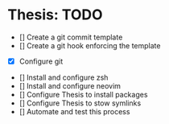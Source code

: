 # Thesis: TODO

- [] Create a git commit template
- [] Create a git hook enforcing the template
- [x] Configure git
- [] Install and configure zsh
- [] Install and configure neovim
- [] Configure Thesis to install packages
- [] Configure Thesis to stow symlinks
- [] Automate and test this process
